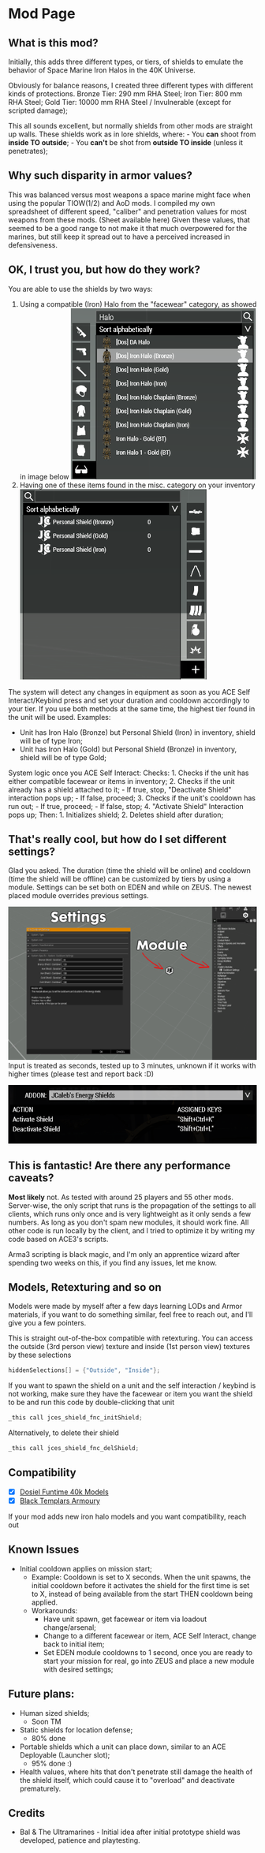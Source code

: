 # Mod Page

## What is this mod?

Initially, this adds three different types, or tiers, of shields to emulate the behavior of Space Marine Iron Halos in the 40K Universe. 

Obviously for balance reasons, I created three different types with different kinds of protections.
Bronze Tier: 290 mm RHA Steel;
Iron Tier: 800 mm RHA Steel;
Gold Tier: 10000 mm RHA Steel / Invulnerable (except for scripted damage);

This all sounds excellent, but normally shields from other mods are straight up walls.
These shields work as in lore shields, where:
	- You **can** shoot from **inside TO outside**;
	- You **can't** be shot from **outside TO inside** (unless it penetrates);

## Why such disparity in armor values?

This was balanced versus most weapons a space marine might face when using the popular TIOW(1/2) and AoD mods. 
I compiled my own spreadsheet of different speed, "caliber" and penetration values for most weapons from these mods. (Sheet available here)
Given these values, that seemed to be a good range to not make it that much overpowered for the marines, but still keep it spread out to have a perceived increased in defensiveness.

## OK, I trust you, but how do they work?

You are able to use the shields by two ways:
1. Using a compatible (Iron) Halo from the "facewear" category, as showed in image below
    ![](readme-images/facewear.png)
2. Having one of these items found in the misc. category on your inventory
    ![](readme-images/misc.png)

The system will detect any changes in equipment as soon as you ACE Self Interact/Keybind press and set your duration and cooldown accordingly to your tier. 
If you use both methods at the same time, the highest tier found in the unit will be used.
Examples: 
- Unit has Iron Halo (Bronze) but Personal Shield (Iron) in inventory, shield will be of type Iron;
- Unit has Iron Halo (Gold) but Personal Shield (Bronze) in inventory, shield will be of type Gold;

System logic once you ACE Self Interact:
	Checks:
		1. Checks if the unit has either compatible facewear or items in inventory;
		2. Checks if the unit already has a shield attached to it;
			- If true, stop, "Deactivate Shield" interaction pops up;
			- If false, proceed;
		3. Checks if the unit's cooldown has run out;
			- If true, proceed;
			- If false, stop;
		4. "Activate Shield" Interaction pops up;
	Then:
		1. Initializes shield;
		2. Deletes shield after duration;

## That's really cool, but how do I set different settings?

Glad you asked. The duration (time the shield will be online) and cooldown (time the shield will be offline) can be customized by tiers by using a module.
Settings can be set both on EDEN and while on ZEUS. The newest placed module overrides previous settings.

![](readme-images/settings.png)
Input is treated as seconds, tested up to 3 minutes, unknown if it works with higher times (please test and report back :D)

![](readme-images/cba_settings.png)

## This is fantastic! Are there any performance caveats?

**Most likely** not. As tested with around 25 players and 55 other mods.
Server-wise, the only script that runs is the propagation of the settings to all clients, which runs only once and is very lightweight as it only sends a few numbers. As long as you don't spam new modules, it should work fine.
All other code is run locally by the client, and I tried to optimize it by writing my code based on ACE3's scripts.

Arma3 scripting is black magic, and I'm only an apprentice wizard after spending two weeks on this, if you find any issues, let me know.

## Models, Retexturing and so on

Models were made by myself after a few days learning LODs and Armor materials, if you want to do something similar, feel free to reach out, and I'll give you a few pointers.

This is straight out-of-the-box compatible with retexturing. You can access the outside (3rd person view) texture and inside (1st person view) textures by these selections
```cpp
hiddenSelections[] = {"Outside", "Inside"};
```

If you want to spawn the shield on a unit and the self interaction / keybind is not working, make sure they have the facewear or item you want the shield to be and run this code by double-clicking that unit
```cpp
_this call jces_shield_fnc_initShield;
```
Alternatively, to delete their shield
```cpp
_this call jces_shield_fnc_delShield;
```

## Compatibility

- [x] [Dosiel Funtime 40k Models](https://steamcommunity.com/sharedfiles/filedetails/?id=2107836294)
- [x] [Black Templars Armoury](https://steamcommunity.com/sharedfiles/filedetails/?id=2452029370)

If your mod adds new iron halo models and you want compatibility, reach out

## Known Issues

- Initial cooldown applies on mission start;
	- Example: Cooldown is set to X seconds. 
	  When the unit spawns, the initial cooldown before it activates the shield for the first time is set to X, instead of being available from the start THEN cooldown being applied.
	- Workarounds: 
		- Have unit spawn, get facewear or item via loadout change/arsenal;
		- Change to a different facewear or item, ACE Self Interact, change back to initial item;
		- Set EDEN module cooldowns to 1 second, once you are ready to start your mission for real, go into ZEUS and place a new module with desired settings;

## Future plans:
- Human sized shields;
  - Soon TM
- Static shields for location defense;
  - 80% done
- Portable shields which a unit can place down, similar to an ACE Deployable (Launcher slot);
  - 95% done :)
- Health values, where hits that don't penetrate still damage the health of the shield itself, which could cause it to "overload" and deactivate prematurely.

## Credits

* Bal & The Ultramarines - Initial idea after initial prototype shield was developed, patience and playtesting.